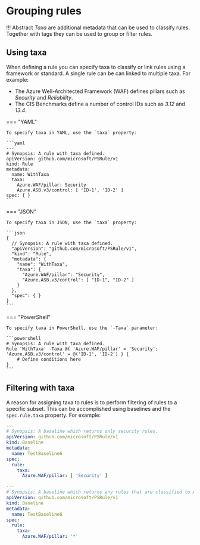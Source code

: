 # Grouping rules

!!! Abstract
    _Taxa_ are additional metadata that can be used to classify rules.
    Together with tags they can be used to group or filter rules.

## Using taxa

When defining a rule you can specify taxa to classify or link rules using a framework or standard.
A single rule can be can linked to multiple taxa.
For example:

- The Azure Well-Architected Framework (WAF) defines pillars such as _Security_ and _Reliability_.
- The CIS Benchmarks define a number of control IDs such as _3.12_ and _13.4_.

=== "YAML"

    To specify taxa in YAML, use the `taxa` property:

    ```yaml
    ---
    # Synopsis: A rule with taxa defined.
    apiVersion: github.com/microsoft/PSRule/v1
    kind: Rule
    metadata:
      name: WithTaxa
      taxa:
        Azure.WAF/pillar: Security
        Azure.ASB.v3/control: [ 'ID-1', 'ID-2' ]
    spec: { }
    ```

=== "JSON"

    To specify taxa in JSON, use the `taxa` property:

    ```json
    {
      // Synopsis: A rule with taxa defined.
      "apiVersion": "github.com/microsoft/PSRule/v1",
      "kind": "Rule",
      "metadata": {
        "name": "WithTaxa",
        "taxa": {
          "Azure.WAF/pillar": "Security",
          "Azure.ASB.v3/control": [ "ID-1", "ID-2" ]
        }
      },
      "spec": { }
    }
    ```

=== "PowerShell"

    To specify taxa in PowerShell, use the `-Taxa` parameter:

    ```powershell
    # Synopsis: A rule with taxa defined.
    Rule 'WithTaxa' -Taxa @{ 'Azure.WAF/pillar' = 'Security'; 'Azure.ASB.v3/control' = @('ID-1', 'ID-2') } {
        # Define conditions here
    } 
    ```

## Filtering with taxa

A reason for assigning taxa to rules is to perform filtering of rules to a specific subset.
This can be accomplished using baselines and the `spec.rule.taxa` property.
For example:

```yaml
---
# Synopsis: A baseline which returns only security rules.
apiVersion: github.com/microsoft/PSRule/v1
kind: Baseline
metadata:
  name: TestBaseline6
spec:
  rule:
    taxa:
      Azure.WAF/pillar: [ 'Security' ]

---
# Synopsis: A baseline which returns any rules that are classified to Azure.WAF/pillar.
apiVersion: github.com/microsoft/PSRule/v1
kind: Baseline
metadata:
  name: TestBaseline6
spec:
  rule:
    taxa:
      Azure.WAF/pillar: '*'
```
